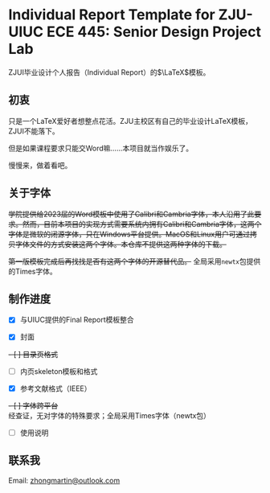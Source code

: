 # Individual Report Template for ZJU-UIUC ECE 445: Senior Design Project Lab

ZJUI毕业设计个人报告（Individual Report）的$\LaTeX$模板。

## 初衷
只是一个LaTeX爱好者想整点花活。ZJU主校区有自己的毕业设计LaTeX模板，ZJUI不能落下。

但是如果课程要求只能交Word嘛……本项目就当作娱乐了。

慢慢来，做着看吧。

## 关于字体
~~学院提供给2023届的Word模板中使用了Calibri和Cambria字体，本人沿用了此要求。然而，目前本项目的实现方式需要系统内拥有Calibri和Cambria字体，这两个字体是微软的闭源字体，只在Windows平台提供。MacOS和Linux用户可通过拷贝字体文件的方式安装这两个字体。本仓库不提供这两种字体的下载。~~

~~第一版模板完成后再找找是否有这两个字体的开源替代品。~~ 全局采用`newtx`包提供的Times字体。

## 制作进度
- [x] 与UIUC提供的Final Report模板整合

- [x] 封面

~~- [ ] 目录页格式~~

- [ ] 内页skeleton模板和格式

- [x] 参考文献格式（IEEE）

~~- [ ] 字体跨平台~~ 经查证，无对字体的特殊要求；全局采用Times字体（newtx包）

- [ ] 使用说明

## 联系我
Email: zhongmartin@outlook.com